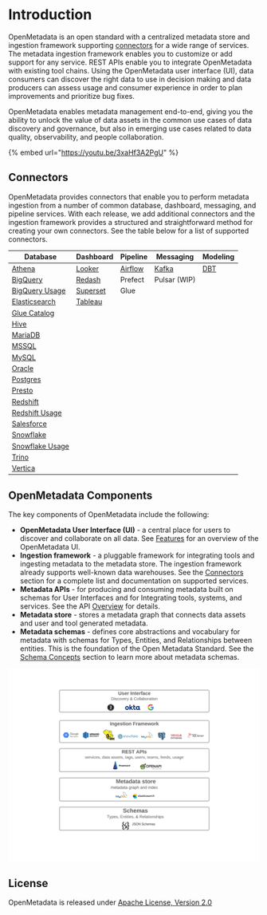 # Introduction

OpenMetadata is an open standard with a centralized metadata store and ingestion framework supporting [connectors](install/metadata-ingestion/connectors/) for a wide range of services. The metadata ingestion framework enables you to customize or add support for any service. REST APIs enable you to integrate OpenMetadata with existing tool chains. Using the OpenMetadata user interface (UI), data consumers can discover the right data to use in decision making and data producers can assess usage and consumer experience in order to plan improvements and prioritize bug fixes. &#x20;

OpenMetadata enables metadata management end-to-end, giving you the ability to unlock the value of data assets in the common use cases of data discovery and governance, but also in emerging use cases related to data quality, observability, and people collaboration.

{% embed url="https://youtu.be/3xaHf3A2PgU" %}

## Connectors

OpenMetadata provides connectors that enable you to perform metadata ingestion from a number of common database, dashboard, messaging, and pipeline services. With each release, we add additional connectors and the ingestion framework provides a structured and straightforward method for creating your own connectors. See the table below for a list of supported connectors.

| Database                                                      | Dashboard                                       | Pipeline                                       | Messaging                                 | Modeling                 |
| ------------------------------------------------------------- | ----------------------------------------------- | ---------------------------------------------- | ----------------------------------------- | ------------------------ |
| [Athena](openmetadata/connectors/athena.md)                   | [Looker](openmetadata/connectors/looker.md)     | [Airflow](install/metadata-ingestion/airflow/) | [Kafka](openmetadata/connectors/kafka.md) | [DBT](connectors/dbt.md) |
| [BigQuery](openmetadata/connectors/bigquery.md)               | [Redash](openmetadata/connectors/redash.md)     | Prefect                                        | Pulsar (WIP)                              |                          |
| [BigQuery Usage](openmetadata/connectors/bigquery-usage.md)   | [Superset](openmetadata/connectors/superset.md) | Glue                                           |                                           |                          |
| [Elasticsearch](openmetadata/connectors/elastic-search.md)    | [Tableau](openmetadata/connectors/tableau.md)   |                                                |                                           |                          |
| [Glue Catalog](connectors/glue-catalog.md)                    |                                                 |                                                |                                           |                          |
| [Hive](openmetadata/connectors/hive.md)                       |                                                 |                                                |                                           |                          |
| [MariaDB](connectors/mariadb.md)                              |                                                 |                                                |                                           |                          |
| [MSSQL](openmetadata/connectors/mssql.md)                     |                                                 |                                                |                                           |                          |
| [MySQL](openmetadata/connectors/mysql.md)                     |                                                 |                                                |                                           |                          |
| [Oracle](openmetadata/connectors/oracle.md)                   |                                                 |                                                |                                           |                          |
| [Postgres](openmetadata/connectors/postgres.md)               |                                                 |                                                |                                           |                          |
| [Presto](openmetadata/connectors/presto.md)                   |                                                 |                                                |                                           |                          |
| [Redshift](openmetadata/connectors/redshift.md)               |                                                 |                                                |                                           |                          |
| [Redshift Usage](openmetadata/connectors/redshift-usage.md)   |                                                 |                                                |                                           |                          |
| [Salesforce](openmetadata/connectors/salesforce.md)           |                                                 |                                                |                                           |                          |
| [Snowflake](openmetadata/connectors/snowflake.md)             |                                                 |                                                |                                           |                          |
| [Snowflake Usage](openmetadata/connectors/snowflake-usage.md) |                                                 |                                                |                                           |                          |
| [Trino](openmetadata/connectors/trino.md)                     |                                                 |                                                |                                           |                          |
| [Vertica](openmetadata/connectors/vertica.md)                 |                                                 |                                                |                                           |                          |

## OpenMetadata Components

The key components of OpenMetadata include the following:

* **OpenMetadata User Interface (UI)** - a central place for users to discover and collaborate on all data. See [Features](features.md) for an overview of the OpenMetadata UI.
* **Ingestion framework** - a pluggable framework for integrating tools and ingesting metadata to the metadata store. The ingestion framework already supports well-known data warehouses. See the [Connectors](./#connectors) section for a complete list and documentation on supported services.
* **Metadata APIs** - for producing and consuming metadata built on schemas for User Interfaces and for Integrating tools, systems, and services. See the API [Overview](openmetadata-apis/apis/overview.md) for details.
* **Metadata store** - stores a metadata graph that connects data assets and user and tool generated metadata.
* **Metadata schemas** - defines core abstractions and vocabulary for metadata with schemas for Types, Entities, and Relationships between entities. This is the foundation of the Open Metadata Standard. See the [Schema Concepts](openmetadata-apis/schemas/overview.md) section to learn more about metadata schemas.

![](<.gitbook/assets/openmetadata-overview (1).png>)

## License

OpenMetadata is released under [Apache License, Version 2.0](http://www.apache.org/licenses/LICENSE-2.0)
